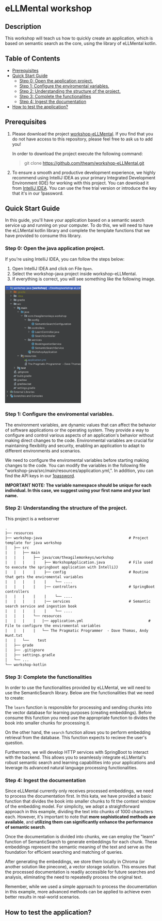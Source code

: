 <!-- omit in toc -->
# eLLMental workshop
<!-- omit in toc -->
## Description

This workshop will teach us how to quickly create an application, which is based on semantic search as the core, using 
the library of eLLMental kotlin.

<!-- omit in toc -->
## Table of Contents

- [Prerequisites](#prerequisites)
- [Quick Start Guide](#quick-start-guide)
  - [Step 0: Open the application project.](#step-0-open-the-application-project)
  - [Step 1: Configure the enviromental variables.](#step-1-configure-the-enviromental-variables)
  - [Step 2: Understanding the structure of the project.](#step-2-understanding-the-structure-of-the-project)
  - [Step 3: Complete the functionalities](#step-3-complete-the-functionalities)
  - [Step 4: Ingest the documentation](#step-4-ingest-the-documentation)
- [How to test the application?](#how-to-test-the-application)

## Prerequisites

1. Please download the project [workshop-eLLMental](https://github.com/theam/workshop-eLLMental.git). If you find that you do not have access to this repository, please feel free to ask us to add you!

   In order to download the project execute the following command: 
   > git clone https://github.com/theam/workshop-eLLMental.git

2. To ensure a smooth and productive development experience, we highly recommend using IntelliJ IDEA as your primary 
Integrated Development Environment (IDE) for working with this project. You can download it from [IntelliJ IDEA](https://www.jetbrains.com/idea/download/?section=mac).
You can use the free trial version or introduce the key that it's in our 1password.

## Quick Start Guide

In this guide, you'll have your application based on a semantic search service up and running on your computer. 
To do this, we will need to have the eLLMental kotlin library and complete the template functions that we have provided to consume this library. 

### Step 0: Open the java application project.

If you're using IntelliJ IDEA, you can follow the steps below:

1. Open IntelliJ IDEA and click on File `Open`.
2. Select the workshop-java project inside workshop-eLLMental.
3. If everything is correct, you will see something like the following image. 

<img src="resources/intellij_project_open.png" alt="Intellij project open" width="250"/>

### Step 1: Configure the enviromental variables.

The environment variables, are dynamic values that can affect the behavior of software applications or the operating system. They provide a way to configure and control various aspects of an application's behavior without making direct changes to the code. Environmental variables are crucial for maintaining flexibility and security, enabling an application to adapt to different environments and scenarios.

We need to configure the enviromental variables before starting making changes to the code. You can modify the variables in the following file "workshop-java/src/main/resources/application.yml,". In addition, you can find the API keys in our [1password](https://start.1password.com/open/i?a=Z7M3NNFDB5FWNDINTDJPDR6MI4&v=gohapx2edta6xazhcluyply6ku&i=xzh3u7o5zfgkvecmccd6dsuu2q&h=theagilemonkeys.1password.com).


**IMPORTANT NOTE: The variable namespace should be unique for each individual. In this case, we suggest using your first name and your last name.**

### Step 2: Understanding the structure of the project.

This project is a webserver 

    .
    ├── resources               
    ├── workshop-java                                        # Project template for java workshop
    │   ├── src 
    |   |   ├── main 
    |   |   |    ├── java/com/theagilemonkeys/workshop
    |   |   |    |    ├── WorkshopApplication.java           # File used to execute the springboot application with IntelliJJ
    |   |   |    |    ├── config                             # Routine that gets the enviromental variables
    |   |   |    |    |    └── ....
    |   |   |    |    |── controllers                        # SpringBoot controllers
    |   |   |    |    |    └── ....
    |   |   |    |    |── services                           # Semantic search service and ingestion book
    |   |   |    |    |    └── ....
    |   |   |    └── resources
    |   |   |    |   |── application.yml                              # File to configure the enviromental variables
    |   |   |    |   └── The Pragmatic Programmer  - Dave Thomas, Andy Hunt.txt
    |   |   └──    test                                                          
    │   ├── grade                                                               
    │   ├── .gitignore                                                         
    │   ├── settings.gradle                                                      
    │   └── ...                                                                  
    └── workshop-kotlin

### Step 3: Complete the functionalities

In order to use the functionalities provided by eLLMental, we will need to use the SemanticSearch library. Below are the functionalities that we need to create:

The `learn` function is responsible for processing and sending chunks into the vector database for learning purposes (creating embeddings). Before consume this function  you need use the appropriate function to divides the book into smaller chunks for processing it.

On the other hand, the `search` function allows you to perform embedding retrieval from the database. This function expects to recieve the user's question.

Furthermore, we will develop HTTP services with SpringBoot to interact with the backend. This allows you to seamlessly integrate eLLMental's robust semantic search and learning capabilities into your applications and leverage its advanced natural language processing functionalities.

### Step 4: Ingest the documentation

Since eLLMental currently only receives processed embeddings, we need to process the documentation first. In this kata, we have provided a basic function that divides the book into smaller chunks to fit the context window of the embedding model. For simplicity, we adopt a straightforward 
approach in this example, dividing the text into chunks of 1000 characters each. However, it's important to note that **more sophisticated methods are available**, and **utilizing them can significantly enhance the performance of semantic search**.

Once the documentation is divided into chunks, we can employ the "learn" function of SemanticSearch to generate embeddings for each chunk. These embeddings represent the semantic meaning of the text and serve as the foundation for efficient searching and matching of queries.

After generating the embeddings, we store them locally in Chroma (or another solution like pinecone), a vector storage solution. This ensures that the processed documentation is readily accessible for future searches and analysis, eliminating the need to repeatedly process the original text.

Remember, while we used a simple approach to process the documentation in this example, more advanced methods can be applied to achieve even better results in real-world scenarios.

## How to test the application?

